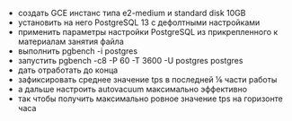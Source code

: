  - создать GCE инстанс типа e2-medium и standard disk 10GB
 - установить на него PostgreSQL 13 с дефолтными настройками
 - применить параметры настройки PostgreSQL из прикрепленного к материалам занятия файла
 - выполнить pgbench -i postgres
 - запустить pgbench -c8 -P 60 -T 3600 -U postgres postgres
 - дать отработать до конца
 - зафиксировать среднее значение tps в последней ⅙ части работы
 - а дальше настроить autovacuum максимально эффективно
 - так чтобы получить максимально ровное значение tps на горизонте часа
